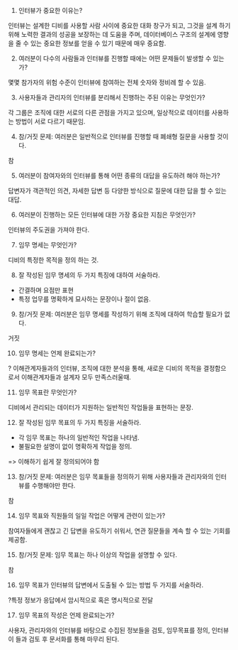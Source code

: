 1. 인터뷰가 중요한 이유는?

인터뷰는 설계한 디비를 사용할 사람 사이에 중요한 대화 창구가 되고, 그것을 설계 하기 위해 노력한 결과의 성공을 보장하는 데 도움을 주며, 데이터베이스 구조의 설계에 영향을 줄 수 있는 중요한 정보를 얻을 수 있기 때문에 매우 중요함.



2. 여러분이 다수의 사람들과 인터뷰를 진행할 때에는 어떤 문제들이 발생할 수 있는가?

몇몇 참가자의 위험 수준이 인터뷰에 참여하는 전체 숫자와 정비례 할 수 있음.



3. 사용자들과 관리자의 인터뷰를 분리해서 진행하는 주된 이유는 무엇인가?

각 그룹은 조직에 대한 서로의 다른 관점을 가지고 있으며, 일상적으로 데이터를 사용하는 방법이 서로 다르기 때문임.



4. 참/거짓 문제: 여러분은 일반적으로 인터뷰를 진행할 때 폐쇄형 질문을 사용할 것이다.

참



5. 여러분이 참여자와의 인터뷰를 통해 어떤 종류의 대답을 유도하려 해야 하는가?

답변자가 객관적인 의견, 자세한 답변 등 다양한 방식으로 질문에 대한 답을 할 수 있는 대답.





6. 여러분이 진행하는 모든 인터뷰에 대한 가장 중요한 지침은 무엇인가?

인터뷰의 주도권을 가져야 한다.



7. 임무 명세는 무엇인가?

디비의 특정한 목적을 정의 하는 것.



8. 잘 작성된 임무 명세의 두 가지 특징에 대하여 서술하라.

- 간결하며 요점만 표현
- 특정 업무를 명확하게 묘사하는 문장이나 절이 없음.



9. 참/거짓 문제: 여러분은 임무 명세를 작성하기 위해 조직에 대하여 학습할 필요가 없다.

거짓



10. 임무 명세는 언제 완료되는가?

? 이해관계자들과의 인터뷰, 조직에 대한 분석을 통해, 새로운 디비의 목적을 결정함으로서 이해관계자들과 설계자 모두 만족스러울때.



11. 임무 목표란 무엇인가?

디비에서 관리되는 데이터가 지원하는 일반적인 작업들을 표현하는 문장.



12. 잘 작성된 임무 목표의 두 가지 특징을 서술하라.

- 각 임무 목표는 하나의 일반적인 작업을 나타냄. 
- 불필요한 설명이 없이 명확하게 작업을 정의.

=> 이해하기 쉽게 잘 정의되어야 함



13. 참/거짓 문제: 여러분은 임무 목표들을 정의하기 위해 사용자들과 관리자와의 인터뷰를 수행해야만 한다.

참



14. 임무 목표와 직원들의 일일 작업은 어떻게 관련이 있는가?

참여자들에게 괜찮고 긴 답변을 유도하기 쉬워서, 연관 질문들을 계속 할 수 있는 기회를 제공함.



15. 참/거짓 문제: 임무 목표는 하나 이상의 작업을 설명할 수 있다.

참



16. 임무 목표가 인터뷰의 답변에서 도출될 수 있는 방법 두 가지를 서술하라.

?특정 정보가 응답에서 암시적으로 혹은 명시적으로 전달



17. 임무 목표의 작성은 언제 완료되는가?

사용자, 관리자와의 인터뷰를 바탕으로 수집된 정보들을 검토, 임무목표를 정의, 인터뷰이 들과 검토 후 문서화를 통해 마무리 된다.